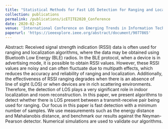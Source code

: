 ```yaml
---
title: "Statistical Methods for Fast LOS Detection for Ranging and Localization"
collection: publications
permalink: /publications/icETITE2020_Conference
date: 2020-02-24
venue: 'International Conference on Emerging Trends in Information Technology and Engineering (ic-ETITE)'
paperurl: 'https://ieeexplore.ieee.org/abstract/document/9077865'
---
```


Abstract: Received signal strength indication (RSSI) data is often used for ranging and localization algorithms, where the data may be obtained using Bluetooth Low Energy (BLE) radios. In the BLE protocol, when a device is in advertising mode, it is possible to obtain RSSI values. However, these RSSI values are noisy and can often fluctuate due to multipath effects, which reduces the accuracy and reliability of ranging and localization. Additionally, the effectiveness of RSSI ranging degrades when there is an absence of line of sight (LOS) or when devices are in rich scattering environments. Therefore, the detection of LOS plays a very significant role in indoor localization and room reconstruction. In this paper, we present algorithms to detect whether there is LOS present between a transmit-receive pair being used for ranging. Our focus in this paper is fast detection with a minimum number of samples. We use measurements such as the energy distance and Mahalanobis distance, and benchmark our results against the Neyman-Pearson detector. Numerical simulations are used to validate our algorithms.
